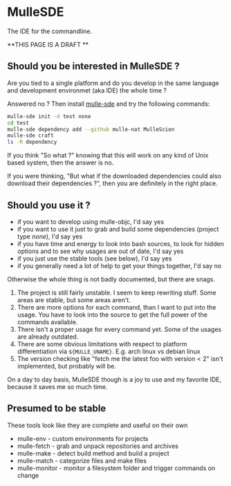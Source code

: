 # MulleSDE

The IDE for the commandline.

**THIS PAGE IS A DRAFT **

## Should you be interested in MulleSDE ?

Are you tied to a single platform and do you develop in the same language and development
environmet (aka IDE) the whole time ? 

Answered no ? Then install [mulle-sde](//github.com/mulle-sde/mulle-sde) and try the following commands:

```bash
mulle-sde init -d test none
cd test
mulle-sde dependency add --github mulle-nat MulleScion
mulle-sde craft
ls -R dependency
```

If you think "So what ?" knowing that this will work on any kind of Unix based system, then the answer is no.

If you were thinking, "But what if the downloaded dependencies could also download their dependencies ?", then you are
definitely in the right place.


## Should you use it ?

* if you want to develop using mulle-objc, I'd say yes
* if you want to use it just to grab and build some dependencies (project type *none*), I'd say yes
* if you have time and energy to look into bash sources, to look for hidden options and to see why usages are out of date, I'd say yes
* if you just use the stable tools (see below), I'd say yes
* if you generally need a lot of help to get your things together, I'd say no

Otherwise the whole thing is not badly documented, but there are snags.

1. The project is still fairly unstable. I seem to keep rewriting stuff. Some areas are stable, but some areas aren't.
2. There are more options for each command, than I want to put into the usage. You have to look into the source to get the full power of the commands available.
3. There isn't a proper usage for every command yet. Some of the usages are already outdated.
4. There are some obvious limitations with respect to platform differentiation via `${MULLE_UNAME}`. E.g. arch linux vs debian linux
5. The version checking like "fetch me the latest foo with version < 2" isn't implemented, but probably will be.

On a day to day basis, MulleSDE though is a joy to use and my favorite IDE, because it saves me so much time.

## Presumed to be stable

These tools look like they are complete and useful on their own

* mulle-env     - custom environments for projects 
* mulle-fetch   - grab and unpack repositories and archives
* mulle-make    - detect build method and build a project 
* mulle-match   - categorize files and make files
* mulle-monitor - monitor a filesystem folder and trigger commands on change

